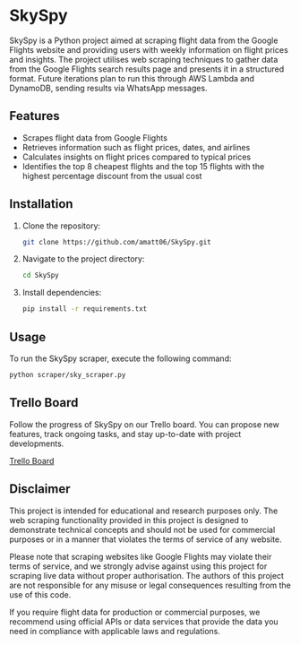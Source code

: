 # SkySpy

SkySpy is a Python project aimed at scraping flight data from the Google Flights website and providing users with weekly information on flight prices and insights. The project utilises web scraping techniques to gather data from the Google Flights search results page and presents it in a structured format. Future iterations plan to run this through AWS Lambda and DynamoDB, sending results via WhatsApp messages.

## Features

- Scrapes flight data from Google Flights
- Retrieves information such as flight prices, dates, and airlines
- Calculates insights on flight prices compared to typical prices
- Identifies the top 8 cheapest flights and the top 15 flights with the highest percentage discount from the usual cost

## Installation

1. Clone the repository:

   ```bash
   git clone https://github.com/amatt06/SkySpy.git
   ```

2. Navigate to the project directory:

   ```bash
   cd SkySpy
   ```

3. Install dependencies:

   ```bash
   pip install -r requirements.txt
   ```

## Usage

To run the SkySpy scraper, execute the following command:

```bash
python scraper/sky_scraper.py
```

## Trello Board

Follow the progress of SkySpy on our Trello board. You can propose new features, track ongoing tasks, and stay up-to-date with project developments.

[Trello Board](https://trello.com/b/Hg6bh95o/skyspy)


## Disclaimer

This project is intended for educational and research purposes only. The web scraping functionality provided in this project is designed to demonstrate technical concepts and should not be used for commercial purposes or in a manner that violates the terms of service of any website.

Please note that scraping websites like Google Flights may violate their terms of service, and we strongly advise against using this project for scraping live data without proper authorisation. The authors of this project are not responsible for any misuse or legal consequences resulting from the use of this code.

If you require flight data for production or commercial purposes, we recommend using official APIs or data services that provide the data you need in compliance with applicable laws and regulations.
